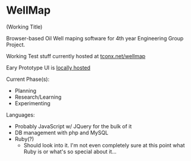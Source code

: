 WellMap
=======
(Working Title)

Browser-based Oil Well maping software for 4th year Engineering Group Project.

Working Test stuff currently hosted at [tconx.net/wellmap](http://tconx.net/wellmap/)

Eary Prototype UI is [locally hosted](http://tconx.github.io/WellMap/ui_proto.html)

Current Phase(s):
* Planning
* Research/Learning
* Experimenting
	

Languages:

* Probably JavaScript w/ JQuery for the bulk of it
* DB management with php and MySQL
* Ruby(?)
	* Should look into it.  I'm not even completely sure at this point what Ruby is or what's so special about it...
